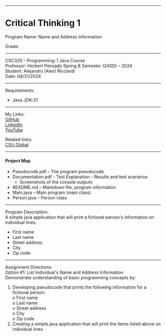 ﻿-----------------------------------------------------------------------------------------------------------------------------
# Critical Thinking 1
Program Name: Name and Address Information

Grade:

-----------------------------------------------------------------------------------------------------------------------------

CSC320 – Programming-1 Java Course  
Professor: Herbert Pensado 
Spring B Semester (24SD) – 2024  
Student: Alejandro (Alex) Ricciardi  
Date: 04/21/2024   

-----------------------------------------------------------------------------------------------------------------------------

Requirements:  
- Java JDK-21  

-----------------------------------------------------------------------------------------------------------------------------

My Links:   
[GitHub](https://github.com/Omegapy)  
[LinkedIn](https://www.linkedin.com/in/alex-ricciardi/)   
[YouTube](https://www.youtube.com/channel/UC4rMaQ7sqywMZkfS1xGh2AA)

Related links:  
[CSU Global](https://csuglobal.edu/) 

-----------------------------------------------------------------------------------------------------------------------------

#### Project Map
- Pseudocode.pdf – The program pseudocode  
- Documentation.pdf 
       - Test Explanation
       - Results and test scenarios 
	- Screenshots of the console outputs
- README.md – Markdown file, program information 
- Main.java – Main program (main class)
- Person.java – Person class

-----------------------------------------------------------------------------------------------------------------------------

Program Description:  
A simple java application that will print a fictional person's information on individual lines.  
-	First name  
-	Last name  
-	Street address  
-	City  
-	Zip code  

-------------------------------------------------------------------------------------------

Assignment Directions:  
Option #1: List Individual's Name and Address Information  
Demonstrate understanding of basic programming concepts by:  
1. Developing pseudocode that prints the following information for a fictional person:  
o First name  
o Last name  
o Street address  
o City  
o Zip code  
2. Creating a simple java application that will print the items listed above on individual lines.  



